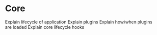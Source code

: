 # Core
Explain lifecycle of application
Explain plugins
Explain how/when plugins are loaded
Explain core lifecycle hooks
